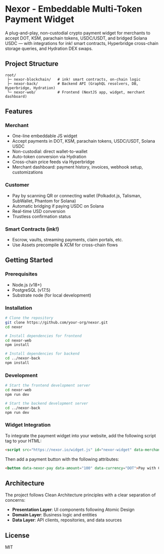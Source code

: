 # Nexor - Embeddable Multi-Token Payment Widget

A plug-and-play, non-custodial crypto payment widget for merchants to accept DOT, KSM, parachain tokens, USDC/USDT, and bridged Solana USDC — with integrations for ink! smart contracts, Hyperbridge cross-chain storage queries, and Hydration DEX swaps.

## Project Structure

```
root/
 ├─ nexor-blockchain/   # ink! smart contracts, on-chain logic
 ├─ nexor-back/         # Backend API (GraphQL resolvers, DB, Hyperbridge, Hydration)
 └─ nexor-web/          # Frontend (NextJS app, widget, merchant dashboard)
```

## Features

### Merchant

- One-line embeddable JS widget
- Accept payments in DOT, KSM, parachain tokens, USDC/USDT, Solana USDC
- Non-custodial: direct wallet-to-wallet
- Auto-token conversion via Hydration
- Cross-chain price feeds via Hyperbridge
- Merchant dashboard: payment history, invoices, webhook setup, customizations

### Customer

- Pay by scanning QR or connecting wallet (Polkadot.js, Talisman, SubWallet, Phantom for Solana)
- Automatic bridging if paying USDC on Solana
- Real-time USD conversion
- Trustless confirmation status

### Smart Contracts (ink!)

- Escrow, vaults, streaming payments, claim portals, etc.
- Use Assets precompile & XCM for cross-chain flows

## Getting Started

### Prerequisites

- Node.js (v18+)
- PostgreSQL (v17.5)
- Substrate node (for local development)

### Installation

```bash
# Clone the repository
git clone https://github.com/your-org/nexor.git
cd nexor

# Install dependencies for frontend
cd nexor-web
npm install

# Install dependencies for backend
cd ../nexor-back
npm install
```

### Development

```bash
# Start the frontend development server
cd nexor-web
npm run dev

# Start the backend development server
cd ../nexor-back
npm run dev
```

### Widget Integration

To integrate the payment widget into your website, add the following script tag to your HTML:

```html
<script src="https://nexor.io/widget.js" id="nexor-widget" data-merchant-id="YOUR_MERCHANT_ID"></script>
```

Then add a payment button with the following attributes:

```html
<button data-nexor-pay data-amount="100" data-currency="DOT">Pay with Crypto</button>
```

## Architecture

The project follows Clean Architecture principles with a clear separation of concerns:

- **Presentation Layer**: UI components following Atomic Design
- **Domain Layer**: Business logic and entities
- **Data Layer**: API clients, repositories, and data sources

## License

MIT